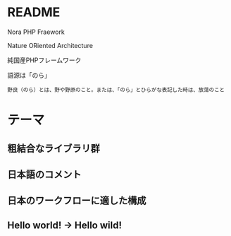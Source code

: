  README 
========
Nora PHP Fraework

Nature ORiented Architecture

純国産PHPフレームワーク

語源は「のら」

    野良（のら）とは、野や野原のこと。または、「のら」とひらがな表記した時は、放蕩のこと

 テーマ
========

粗結合なライブラリ群
---

日本語のコメント
---

日本のワークフローに適した構成
---

Hello world! -> Hello wild!
---
